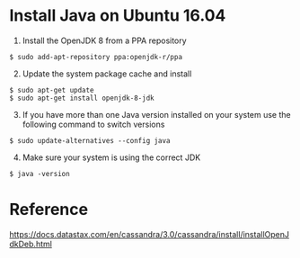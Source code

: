   
# Install Java on Ubuntu 16.04

1. Install the OpenJDK 8 from a PPA repository 
```
$ sudo add-apt-repository ppa:openjdk-r/ppa
```

2. Update the system package cache and install 
```
$ sudo apt-get update
$ sudo apt-get install openjdk-8-jdk
```

3. If you have more than one Java version installed on your system use the following command to switch versions
```
$ sudo update-alternatives --config java 
```

4. Make sure your system is using the correct JDK 
```
$ java -version
```

# Reference

https://docs.datastax.com/en/cassandra/3.0/cassandra/install/installOpenJdkDeb.html 
